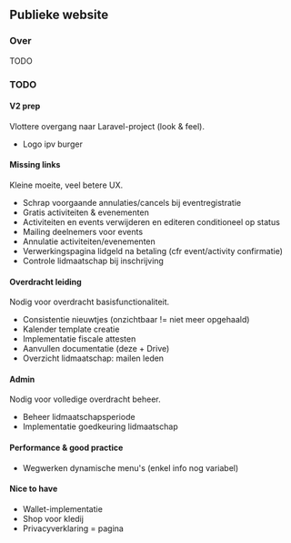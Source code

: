 ## Publieke website
### Over
TODO
### TODO
#### V2 prep
Vlottere overgang naar Laravel-project (look & feel).
- Logo ipv burger

#### Missing links
Kleine moeite, veel betere UX.
- Schrap voorgaande annulaties/cancels bij eventregistratie
- Gratis activiteiten & evenementen
- Activiteiten en events verwijderen en editeren conditioneel op status
- Mailing deelnemers voor events
- Annulatie activiteiten/evenementen
- Verwerkingspagina lidgeld na betaling (cfr event/activity confirmatie)
- Controle lidmaatschap bij inschrijving

#### Overdracht leiding
Nodig voor overdracht basisfunctionaliteit.
- Consistentie nieuwtjes (onzichtbaar != niet meer opgehaald)
- Kalender template creatie
- Implementatie fiscale attesten
- Aanvullen documentatie (deze + Drive)
- Overzicht lidmaatschap: mailen leden

#### Admin
Nodig voor volledige overdracht beheer.
- Beheer lidmaatschapsperiode
- Implementatie goedkeuring lidmaatschap

#### Performance & good practice
- Wegwerken dynamische menu's (enkel info nog variabel)

#### Nice to have
- Wallet-implementatie
- Shop voor kledij
- Privacyverklaring = pagina

